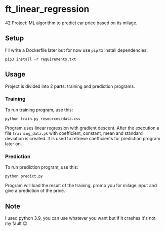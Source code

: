 # ft_linear_regression

42 Project: ML algorithm to predict car price based on its milage.

## Setup
I'll write a Dockerfile later but for now use `pip` to install dependencies:
```
pip3 install -r requirements.txt
```

## Usage
Project is divided into 2 parts: training and prediction programs.
### Training
To run training program, use this:
```
python train.py resources/data.csv
```
Program uses linear regression with gradient descent. After the execution a file `training_data.pk` with coefficient, constant, mean and standard deviation is created. It is used to retrieve coefficients for prediction program later on.

### Prediction
To run prediction program, use this:
```
python predict.py
```
Program will load the result of the training, promp you for milage input and give a prediction of the price. 

## Note
I used python 3.9, you can use whatever you want but if it crashes it's not my fault 😉 